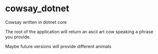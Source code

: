 # cowsay_dotnet
Cowsay written in dotnet core

The root of the application will return an ascii art cow speaking a phrase you provide.

Maybe future versions will provide different animals
